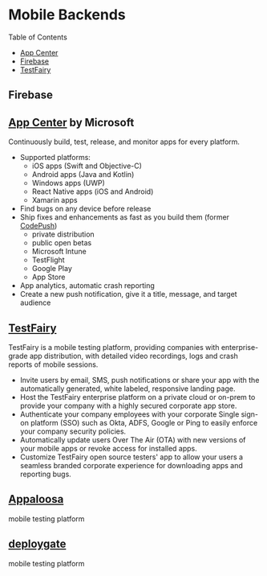 # Mobile Backends

Table of Contents
- [App Center](#app-center-by-microsoft)
- [Firebase](#firebase)
- [TestFairy](#testfairy)

## Firebase

## [App Center](https://appcenter.ms/) by Microsoft
Continuously build, test, release, and monitor apps for every platform.
- Supported platforms:
  - iOS apps (Swift and Objective-C)
  - Android apps (Java and Kotlin)
  - Windows apps (UWP)
  - React Native apps (iOS and Android)
  - Xamarin apps
- Find bugs on any device before release
- Ship fixes and enhancements as fast as you build them (former [CodePush](https://microsoft.github.io/code-push/index.html))
  - private distribution
  - public open betas
  - Microsoft Intune
  - TestFlight
  - Google Play
  - App Store
- App analytics, automatic crash reporting
- Create a new push notification, give it a title, message, and target audience

## [TestFairy](https://www.testfairy.com/)
TestFairy is a mobile testing platform, providing companies with enterprise-grade app distribution, with detailed video recordings, logs and crash reports of mobile sessions. 
- Invite users by email, SMS, push notifications or share your app with the automatically generated, white labeled, responsive landing page.
- Host the TestFairy enterprise platform on a private cloud or on-prem to provide your company with a highly secured corporate app store.
- Authenticate your company employees with your corporate Single sign-on platform (SSO) such as Okta, ADFS, Google or Ping to easily enforce your company security policies.
- Automatically update users Over The Air (OTA) with new versions of your mobile apps or revoke access for installed apps.
- Customize TestFairy open source testers' app to allow your users a seamless branded corporate experience for downloading apps and reporting bugs.

## [Appaloosa](https://www.appaloosa-store.com/?locale=en)
mobile testing platform

## [deploygate](https://deploygate.com/)
mobile testing platform
